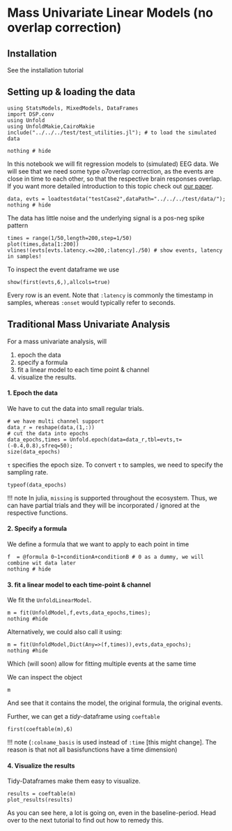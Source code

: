 # Mass Univariate Linear Models (no overlap correction)

## Installation
See the installation tutorial

## Setting up & loading the data
```@example Main
using StatsModels, MixedModels, DataFrames
import DSP.conv
using Unfold
using UnfoldMakie,CairoMakie
include("../../../test/test_utilities.jl"); # to load the simulated data

nothing # hide
```







In this notebook we will fit regression models to (simulated) EEG data. We will see that we need some type o7overlap correction, as the events are close in time to each other, so that the respective brain responses overlap.
If you want more detailed introduction to this topic check out [our paper](https://peerj.com/articles/7838/).
```@example Main
data, evts = loadtestdata("testCase2",dataPath="../../../test/data/");
nothing # hide
```

The data has little noise and the underlying signal is a pos-neg spike pattern
```@example Main
times = range(1/50,length=200,step=1/50)
plot(times,data[1:200])
vlines!(evts[evts.latency.<=200,:latency]./50) # show events, latency in samples!
```

To inspect the event dataframe we use
```@example Main
show(first(evts,6,),allcols=true)
```
Every row is an event. Note that `:latency` is commonly the timestamp in samples, whereas `:onset` would typically refer to seconds.


## Traditional Mass Univariate Analysis
For a mass univariate analysis, will 
1. epoch the data
2. specify a formula 
3. fit a linear model to each time point & channel
4. visualize the results.


#### 1. Epoch the data
We have to cut the data into small regular trials.

```@example Main
# we have multi channel support
data_r = reshape(data,(1,:))
# cut the data into epochs
data_epochs,times = Unfold.epoch(data=data_r,tbl=evts,τ=(-0.4,0.8),sfreq=50);
size(data_epochs)
```

`τ` specifies the epoch size. To convert `τ` to samples, we need to specify the sampling rate.


```@example Main
typeof(data_epochs)
```
!!! note
        In julia, `missing` is supported throughout the ecosystem. Thus, we can have partial trials and they will be incorporated / ignored at the respective functions.



#### 2. Specify a formula
We define a formula that we want to apply to each point in time
```@example Main
f  = @formula 0~1+conditionA+conditionB # 0 as a dummy, we will combine wit data later
nothing # hide
```

#### 3. fit a linear model to each time-point & channel

We fit the `UnfoldLinearModel`.
```@example Main
m = fit(UnfoldModel,f,evts,data_epochs,times); 
nothing #hide
```

Alternatively, we could also call it using:
```@example Main
m = fit(UnfoldModel,Dict(Any=>(f,times)),evts,data_epochs); 
nothing #hide
```
Which (will soon) allow for fitting multiple events at the same time

We can inspect the object
```@example Main
m
```
And see that it  contains the model, the original formula, the original events.

Further, we can get a *tidy*-dataframe using `coeftable`

```@example Main
first(coeftable(m),6)
```

!!! note 
        (`:colname_basis` is used instead of `:time` [this might change]. The reason is that not all basisfunctions have a time dimension)

#### 4. Visualize the results
Tidy-Dataframes make them easy to visualize.
```@example Main
results = coeftable(m)
plot_results(results)
```
As you can see here, a lot is going on, even in the baseline-period. Head over to the next tutorial to find out how to remedy this.
